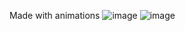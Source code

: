 Made with animations
![image](https://github.com/VladBalabas/RunAndRun/assets/125162851/e284b530-b4db-4b92-a231-bf7de47bcace) ![image](https://github.com/VladBalabas/RunAndRun/assets/125162851/3cab173b-9c4c-4c55-b55c-9bd642530671)

